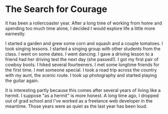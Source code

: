 # The Search for Courage

It has been a rollercoaster year. After a long time of working from home and spending too much time alone, I decided I would explore life a little more earnestly. 

I started a garden and grew some corn and squash and a couple tomatoes. I took singing lessons. I started a singing group with other students from the class. I went on some dates. I went dancing. I gave a driving lesson to a friend had her driving test the next day (she passed!). I got my first pair of cowboy boots. I hiked several fourteeners. I met some longtime friends for the first time. I met someone special. I took a road trip across the country with my aunt, the scenic route. I took up photography and started playing the guitar again.

It is interesting partly because this comes after several years of living like a hermit. I suppose "as a hermit" is more honest. A long time ago, I dropped out of grad school and I've worked as a freelance web developer in the meantime. Those years were as quiet as the last year has been loud.